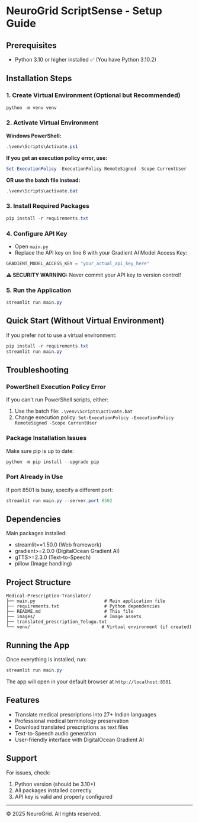 # NeuroGrid ScriptSense - Setup Guide

## Prerequisites

- Python 3.10 or higher installed ✅ (You have Python 3.10.2)

## Installation Steps

### 1. Create Virtual Environment (Optional but Recommended)

```powershell
python -m venv venv
```

### 2. Activate Virtual Environment

**Windows PowerShell:**

```powershell
.\venv\Scripts\Activate.ps1
```

**If you get an execution policy error, use:**

```powershell
Set-ExecutionPolicy -ExecutionPolicy RemoteSigned -Scope CurrentUser
```

**OR use the batch file instead:**

```powershell
.\venv\Scripts\activate.bat
```

### 3. Install Required Packages

```powershell
pip install -r requirements.txt
```

### 4. Configure API Key

- Open `main.py`
- Replace the API key on line 6 with your Gradient AI Model Access Key:

```python
GRADIENT_MODEL_ACCESS_KEY = "your_actual_api_key_here"
```

**⚠️ SECURITY WARNING:** Never commit your API key to version control!

### 5. Run the Application

```powershell
streamlit run main.py
```

## Quick Start (Without Virtual Environment)

If you prefer not to use a virtual environment:

```powershell
pip install -r requirements.txt
streamlit run main.py
```

## Troubleshooting

### PowerShell Execution Policy Error

If you can't run PowerShell scripts, either:

1. Use the batch file: `.\venv\Scripts\activate.bat`
2. Change execution policy: `Set-ExecutionPolicy -ExecutionPolicy RemoteSigned -Scope CurrentUser`

### Package Installation Issues

Make sure pip is up to date:

```powershell
python -m pip install --upgrade pip
```

### Port Already in Use

If port 8501 is busy, specify a different port:

```powershell
streamlit run main.py --server.port 8502
```

## Dependencies

Main packages installed:

- streamlit==1.50.0 (Web framework)
- gradient>=2.0.0 (DigitalOcean Gradient AI)
- gTTS>=2.3.0 (Text-to-Speech)
- pillow (Image handling)

## Project Structure

```
Medical-Prescription-Translator/
├── main.py                          # Main application file
├── requirements.txt                 # Python dependencies
├── README.md                        # This file
├── images/                          # Image assets
├── translated_prescription_Telugu.txt
└── venv/                           # Virtual environment (if created)
```

## Running the App

Once everything is installed, run:

```powershell
streamlit run main.py
```

The app will open in your default browser at `http://localhost:8501`

## Features

- Translate medical prescriptions into 27+ Indian languages
- Professional medical terminology preservation
- Download translated prescriptions as text files
- Text-to-Speech audio generation
- User-friendly interface with DigitalOcean Gradient AI

## Support

For issues, check:

1. Python version (should be 3.10+)
2. All packages installed correctly
3. API key is valid and properly configured

---

© 2025 NeuroGrid. All rights reserved.
